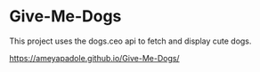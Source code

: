 # Give-Me-Dogs 

This project uses the dogs.ceo api to fetch and display cute dogs. 

https://ameyapadole.github.io/Give-Me-Dogs/
